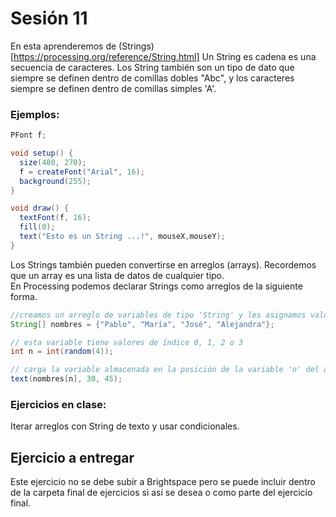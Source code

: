 # Sesión 11

En esta aprenderemos de (Strings)[https://processing.org/reference/String.html]
Un String es cadena es una secuencia de caracteres. Los String también son un tipo de dato que siempre se definen dentro de comillas dobles "Abc", y 
los caracteres siempre se definen dentro de comillas simples 'A'.

### Ejemplos:

```java
PFont f;  

void setup() {
  size(480, 270);
  f = createFont("Arial", 16);
  background(255);
} 

void draw() {
  textFont(f, 16); 
  fill(0);        
  text("Esto es un String ...!", mouseX,mouseY);
}
```

Los Strings también pueden convertirse en arreglos (arrays). Recordemos que un array es una lista de datos de cualquier tipo.   
En Processing podemos declarar Strings como arreglos de la siguiente forma.

```java
//creamos un arreglo de variables de tipo 'String' y les asignamos valores
String[] nombres = {"Pablo", "María", "José", "Alejandra"};

// esta variable tiene valores de índice 0, 1, 2 o 3
int n = int(random(4));

// carga la variable almacenada en la posición de la variable 'n' del arreglo
text(nombres[n], 30, 45);
```

### Ejercicios en clase:
Iterar arreglos con String de texto y usar condicionales. 

## Ejercicio a entregar

Este ejercicio no se debe subir a Brightspace pero se puede incluir dentro de la carpeta final de ejercicios si así se desea o como parte del ejercicio final. 
